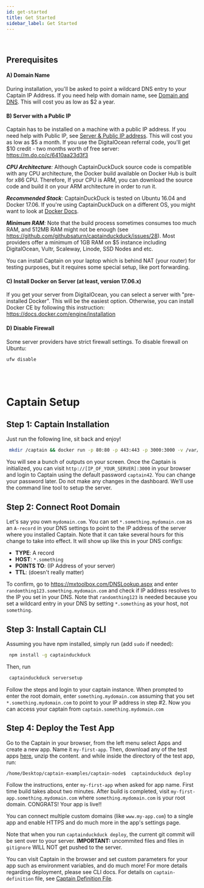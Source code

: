 ```yaml
---
id: get-started
title: Get Started
sidebar_label: Get Started
---
```


<br/>

## Prerequisites

#### A) Domain Name

During installation, you'll be asked to point a wildcard DNS entry to your Captain IP Address. If you need help with domain name, see <a href="#setup-domain-and-dns">Domain and DNS</a>. This will cost you as low as $2 a year.

#### B) Server with a Public IP

Captain has to be installed on a machine with a public IP address. If you need help with Public IP, see [Server & Public IP address](server-purchase.md). This will cost you as low as $5 a month. If you use the DigitalOcean referral code, you'll get $10 credit - two months worth of free server: https://m.do.co/c/6410aa23d3f3 

_**CPU Architecture**:_ Although CaptainDuckDuck source code is compatible with any CPU architecture, the Docker build available on Docker Hub is built for x86 CPU. Therefore, If your CPU is ARM, you can download the source code and build it on your ARM architecture in order to run it.

_**Recommended Stack**:_ CaptainDuckDuck is tested on Ubuntu 16.04 and Docker 17.06. If you're using CaptainDuckDuck on a different OS, you might want to look at [Docker Docs](https://docs.docker.com/engine/userguide/storagedriver/selectadriver/#supported-storage-drivers-per-linux-distribution).

_**Minimum RAM**:_ Note that the build process sometimes consumes too much RAM, and 512MB RAM might not be enough (see https://github.com/githubsaturn/captainduckduck/issues/28). Most providers offer a minimum of 1GB RAM on $5 instance including DigitalOcean, Vultr, Scaleway, Linode, SSD Nodes and etc.

You can install Captain on your laptop which is behind NAT (your router) for testing purposes, but it requires some special setup, like port forwarding. 

#### C) Install Docker on Server (at least, version 17.06.x)

If you get your server from DigitalOcean, you can select a server with "pre-installed Docker". This will be the easiest option. Otherwise, you can install Docker CE by following this instruction:
https://docs.docker.com/engine/installation


#### D) Disable Firewall
Some server providers have strict firewall settings. To disable firewall on Ubuntu:
```bash
ufw disable
```

<br/>
<br/>

# Captain Setup


## Step 1: Captain Installation

Just run the following line, sit back and enjoy!
```bash
 mkdir /captain && docker run -p 80:80 -p 443:443 -p 3000:3000 -v /var/run/docker.sock:/var/run/docker.sock dockersaturn/captainduckduck
```

You will see a bunch of outputs on your screen. Once the Captain is initialized, you can visit `http://[IP_OF_YOUR_SERVER]:3000` in your browser and login to Captain using the default password `captain42`. You can change your password later. Do not make any changes in the dashboard. We'll use the command line tool to setup the server.

## Step 2: Connect Root Domain

Let's say you own `mydomain.com`. You can set `*.something.mydomain.com` as an `A-record` in your DNS settings to point to the IP address of the server where you installed Captain. Note that it can take several hours for this change to take into effect. It will show up like this in your DNS configs:
- **TYPE**: A record
- **HOST**: `*.something`
- **POINTS TO**: (IP Address of your server)
- **TTL**: (doesn't really matter)

To confirm, go to https://mxtoolbox.com/DNSLookup.aspx and enter `randomthing123.something.mydomain.com` and check if IP address resolves to the IP you set in your DNS. Note that `randomthing123` is needed because you set a wildcard entry in your DNS by setting `*.something` as your host, not `something`.

## Step 3: Install Captain CLI

Assuming you have npm installed, simply run (add `sudo` if needed):

```bash
 npm install -g captainduckduck
```

Then, run

```bash
 captainduckduck serversetup
```

Follow the steps and login to your captain instance. When prompted to enter the root domain, enter `something.mydomain.com` assuming that you set `*.something.mydomain.com` to point to your IP address in step #2. Now you can access your captain from `captain.something.mydomain.com`


## Step 4: Deploy the Test App

Go to the Captain in your browser, from the left menu select Apps and create a new app. Name it `my-first-app`. Then, download any of the test apps <a href="https://github.com/githubsaturn/captainduckduck/tree/master/captain-sample-apps">here</a>, unzip the content. and while inside the directory of the test app, run:

```bash
/home/Desktop/captain-examples/captain-node$  captainduckduck deploy
```
Follow the instructions, enter `my-first-app` when asked for app name. First time build takes about two minutes. After build is completed, visit `my-first-app.something.mydomain.com` where `something.mydomain.com` is your root domain. 
CONGRATS! Your app is live!!

You can connect multiple custom domains (like `www.my-app.com`) to a single app and enable HTTPS and do much more in the app's settings page.

Note that when you run `captainduckduck deploy`, the current git commit will be sent over to your server. **IMPORTANT:** uncommited files and files in `gitignore` WILL NOT get pushed to the server.

You can visit Captain in the browser and set custom parameters for your app such as environment variables, and do much more! For more details regarding deployment, please see CLI docs. For details on `captain-definition` file, see [Captain Definition File](captain-definition-file.md).
